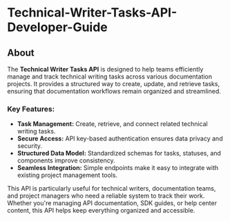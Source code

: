 # Technical-Writer-Tasks-API-Developer-Guide

## About

The **Technical Writer Tasks API** is designed to help teams efficiently manage and track technical writing tasks across various documentation projects. It provides a structured way to create, update, and retrieve tasks, ensuring that documentation workflows remain organized and streamlined.

### Key Features:
- **Task Management:** Create, retrieve, and connect related technical writing tasks.
- **Secure Access:** API key-based authentication ensures data privacy and security.
- **Structured Data Model:** Standardized schemas for tasks, statuses, and components improve consistency.
- **Seamless Integration:** Simple endpoints make it easy to integrate with existing project management tools.

This API is particularly useful for technical writers, documentation teams, and project managers who need a reliable system to track their work. Whether you're managing API documentation, SDK guides, or help center content, this API helps keep everything organized and accessible.

